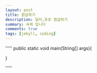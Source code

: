 ```yaml
---
layout: post
title: 환급하기 
description: 달러,유로 환급하기
summary: 숙제 입니다
comments: true
tags: [jekyll, coding]
---
```


'''''
public static void main(String[] args){



}

'''''